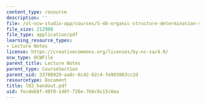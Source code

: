 ```yaml
---
content_type: resource
description: ''
file: /ol-ocw-studio-app/courses/5-46-organic-structure-determination-spring-2007/fecdeb8f48f0148f726e7b6c9c15c0ea_l02_handout.pdf
file_size: 212900
file_type: application/pdf
learning_resource_types:
- Lecture Notes
license: https://creativecommons.org/licenses/by-nc-sa/4.0/
ocw_type: OCWFile
parent_title: Lecture Notes
parent_type: CourseSection
parent_uid: 33708929-aa8c-6c42-62c4-fe903863cc2d
resourcetype: Document
title: l02_handout.pdf
uid: fecdeb8f-48f0-148f-726e-7b6c9c15c0ea
---
```

